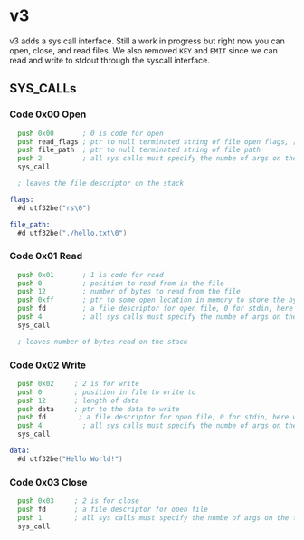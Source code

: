 # v3

v3 adds a sys call interface. Still a work in progress but right now you can open, close, and read files. We also removed `KEY` and `EMIT` 
since we can read and write to stdout through the syscall interface.

## SYS_CALLs


### Code 0x00 Open

```asm
  push 0x00       ; 0 is code for open
  push read_flags ; ptr to null terminated string of file open flags, [see node docs]
  push file_path  ; ptr to null terminated string of file path
  push 2          ; all sys calls must specify the numbe of args on the top of the stack
  sys_call

  ; leaves the file descriptor on the stack

flags:
  #d utf32be("rs\0")

file_path:
  #d utf32be("./hello.txt\0")
```


### Code 0x01 Read

```asm
  push 0x01       ; 1 is code for read
  push 0          ; position to read from in the file
  push 12         ; number of bytes to read from the file
  push 0xff       ; ptr to some open location in memory to store the bytes
  push fd         ; a file descriptor for open file, 0 for stdin, here would be a good place to call open
  push 4          ; all sys calls must specify the numbe of args on the top of the stack
  sys_call

  ; leaves number of bytes read on the stack
```

### Code 0x02 Write

```asm
  push 0x02     ; 2 is for write
  push 0        ; position in file to write to
  push 12       ; length of data
  push data     ; ptr to the data to write
  push fd        ; a file descriptor for open file, 0 for stdin, here would be a good place to call open
  push 4          ; all sys calls must specify the numbe of args on the top of the stack
  sys_call

data:
  #d utf32be("Hello World!")
```


### Code 0x03 Close

```asm
  push 0x03     ; 2 is for close
  push fd       ; a file descriptor for open file
  push 1        ; all sys calls must specify the numbe of args on the top of the stack
  sys_call
```



